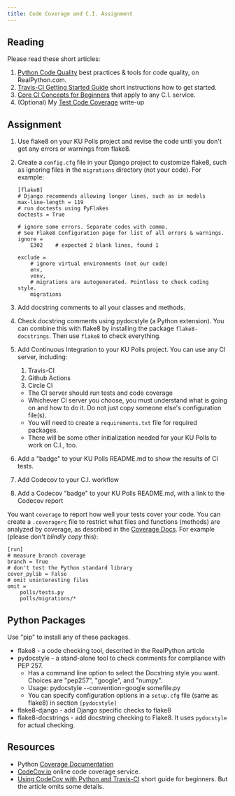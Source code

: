 ```yaml
---
title: Code Coverage and C.I. Assignment
---
```


## Reading

Please read these short articles:

1. [Python Code Quality][real-python-code-quality] best practices & tools for code quality, on RealPython.com.
2. [Travis-CI Getting Started Guide][travis-ci-tutorial] short instructions how to get started.
3. [Core CI Concepts for Beginners][travis-ci-concepts] that apply to any C.I. service.
4. (Optional) My [Test Code Coverage](/ISP/testing/code-coverage) write-up

[travis-ci-tutorial]: https://docs.travis-ci.com/user/tutorial/
[travis-ci-concepts]: https://docs.travis-ci.com/user/for-beginners/
[real-python-code-quality]: https://realpython.com/python-code-quality/

## Assignment

1. Use flake8 on your KU Polls project and revise the code until you don't get any errors or warnings from flake8.

2. Create a `config.cfg` file in your Django project to customize flake8, such as ignoring files in the `migrations` directory (not your code).  For example:
   
   ```
   [flake8] 
   # Django recommends allowing longer lines, such as in models
   max-line-length = 119
   # run doctests using PyFlakes
   doctests = True

   # ignore some errors. Separate codes with comma.
   # See Flake8 Configuration page for list of all errors & warnings.
   ignore =
       E302    # expected 2 blank lines, found 1

   exclude =
       # ignore virtual environments (not our code)
       env,
       venv,
       # migrations are autogenerated. Pointless to check coding style.
       migrations
   ```

3. Add docstring comments to all your classes and methods. 

4. Check docstring comments using pydocstyle (a Python extension).  You can combine this with flake8 by installing the package `flake8-docstrings`. Then use `flake8` to check everything.

5. Add Continuous Integration to your KU Polls project.  You can use any CI server, including:
   1. Travis-CI
   2. Github Actions
   3. Circle CI
   - The CI server should run tests and code coverage
   - Whichever CI server you choose, you must understand what is going on and how to do it. Do not just copy someone else's configuration file(s).
   - You will need to create a `requirements.txt` file for required packages.  
   - There will be some other initialization needed for your KU Polls to work on C.I., too.

6. Add a "badge" to your KU Polls README.md to show the results of CI tests.

7. Add Codecov to your C.I. workflow 

8. Add a Codecov "badge" to your KU Polls README.md, with a link to the Codecov report

You want `coverage` to report how well your tests cover your code.
You can create a `.coveragerc` file to restrict what files and functions (methods)
are analyzed by coverage, as described in the [Coverage Docs][coverage-docs].
For example (please don't *blindly copy* this):

```
[run]
# measure branch coverage
branch = True
# don't test the Python standard library
cover_pylib = False
# omit uninteresting files
omit =
    polls/tests.py
    polls/migrations/*
```

## Python Packages

Use "pip" to install any of these packages.

* flake8 - a code checking tool, descrited in the RealPython article
* pydocstyle - a stand-alone tool to check comments for compliance with PEP 257.
  - Has a command line option to select the Docstring style you want. Choices are "pep257", "google", and "numpy".
  - Usage:  pydocstyle --convention=google somefile.py
  - You can specify configuration options in a `setup.cfg` file (same as flake8) in section `[pydocstyle]`
* flake8-django - add Django specific checks to flake8
* flake8-docstrings - add docstring checking to Flake8. It uses `pydocstyle` for actual checking.


## Resources

* Python [Coverage Documentation][coverage-docs] 
* [CodeCov.io](https://codecov.io) online code coverage service.
* [Using CodeCov with Python and Travis-CI](https://medium.com/datadriveninvestor/beginners-guide-to-using-codecov-with-python-and-travis-ci-c17659bb711) short guide for beginners. But the article omits some details.

[coverage-docs]: https://coverage.readthedocs.io/ "coverage.py documentation"

